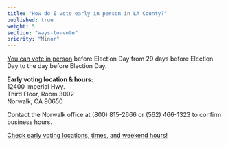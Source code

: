 ```yaml
---
title: "How do I vote early in person in LA County?"
published: true
weight: 5
section: "ways-to-vote"
priority: "Minor"
---
```


[You can vote in person](https://www.lavote.net/home/voting-elections/voting-options/early-voting) before Election Day from 29 days before Election Day to the day before Election Day.  

**Early voting location & hours:**  
	12400 Imperial Hwy.  
	Third Floor, Room 3002  
	Norwalk, CA 90650  

Contact the Norwalk office at (800) 815-2666 or (562) 466-1323 to confirm business hours.  

[Check early voting locations, times, and weekend hours!](https://www.lavote.net/home/voting-elections/voting-options/early-voting)  
